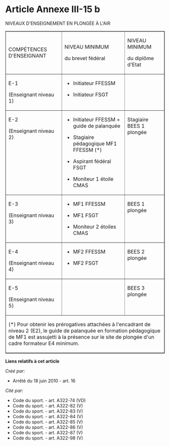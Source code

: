 # Article Annexe III-15 b

NIVEAUX D'ENSEIGNEMENT EN PLONGÉE À L'AIR

<table width="750" align="center" border="1">
  <tbody>
    <tr>
      <td>

COMPÉTENCES D'ENSEIGNANT

</td>
      <td>

NIVEAU MINIMUM

du brevet fédéral

</td>
      <td colspan="2">

NIVEAU MINIMUM

du diplôme d'Etat

</td>
    </tr>
    <tr>
      <td valign="top" align="left">

E-1 

(Enseignant niveau 1)

</td>
      <td valign="top" align="left">

- Initiateur FFESSM 

- Initiateur FSGT

</td>
      <td valign="top" align="left">
    </td></tr>
    <tr>
      <td valign="top" align="left">

E-2 

(Enseignant niveau 2)

</td>
      <td align="left" valign="top">

- Initiateur FFESSM + guide de palanquée 

- Stagiaire pédagogique MF1 FFESSM (*)

- Aspirant fédéral FSGT

- Moniteur 1 étoile CMAS

</td>
      <td align="left" valign="top">

Stagiaire BEES 1 plongée

</td>
    </tr>
    <tr>
      <td align="left" valign="top">

E-3 

(Enseignant niveau 3)

</td>
      <td valign="top" align="left">

- MF1 FFESSM 

- MF1 FSGT

- Moniteur 2 étoiles CMAS

</td>
      <td align="left" valign="top">

BEES 1 plongée

</td>
    </tr>
    <tr>
      <td align="left" valign="top">

E-4 

(Enseignant niveau 4)

</td>
      <td align="left" valign="top">

- MF2 FFESSM 

- MF2 FSGT

</td>
      <td valign="top" align="left">

BEES 2 plongée

</td>
    </tr>
    <tr>
      <td valign="top" align="left">

E-5 

(Enseignant niveau 5)

</td>
      <td align="left" valign="top">
      </td><td valign="top" align="left">

BEES 3 plongée 

</td>
    </tr>
    <tr>
      <td colspan="4">

(*) Pour obtenir les prérogatives attachées à l'encadrant de niveau 2 (E2), le guide de palanquée en formation pédagogique de
MF1 est assujetti à la présence sur le site de plongée d'un cadre formateur E4 minimum.

</td>
    </tr>
  </tbody>
</table>

**Liens relatifs à cet article**

_Créé par_:

  - Arrêté du 18 juin 2010 - art. 16

_Cité par_:

  - Code du sport. - art. A322-74 (VD)
  - Code du sport. - art. A322-82 (V)
  - Code du sport. - art. A322-83 (V)
  - Code du sport. - art. A322-84 (V)
  - Code du sport. - art. A322-85 (V)
  - Code du sport. - art. A322-86 (V)
  - Code du sport. - art. A322-87 (V)
  - Code du sport. - art. A322-98 (V)
